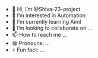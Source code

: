 - 👋 Hi, I’m @Shiva-23-project
- 👀 I’m interested in Automation
- 🌱 I’m currently learning Aiml
- 💞️ I’m looking to collaborate on ...
- 📫 How to reach me ...
- 😄 Pronouns: ...
- ⚡ Fun fact: ...

<!---
Shiva-23-project/Shiva-23-project is a ✨ special ✨ repository because its `README.md` (this file) appears on your GitHub profile.
You can click the Preview link to take a look at your changes.
--->
